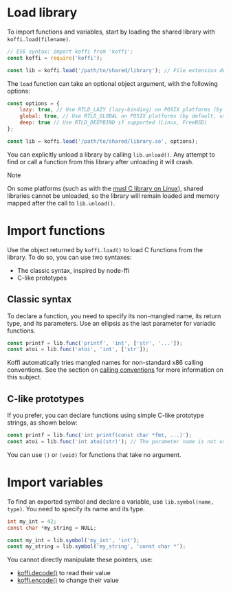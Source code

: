 # Load library

To import functions and variables, start by loading the shared library with `koffi.load(filename)`.

```js
// ES6 syntax: import koffi from 'koffi';
const koffi = require('koffi');

const lib = koffi.load('/path/to/shared/library'); // File extension depends on platforms: .so, .dll, .dylib, etc.
```

The `load` function can take an optional object argument, with the following options:

```js
const options = {
    lazy: true, // Use RTLD_LAZY (lazy-binding) on POSIX platforms (by default, use RTLD_NOW)
    global: true, // Use RTLD_GLOBAL on POSIX platforms (by default, use RTLD_LOCAL)
    deep: true // Use RTLD_DEEPBIND if supported (Linux, FreeBSD)
};

const lib = koffi.load('/path/to/shared/library.so', options);
```

You can explicitly unload a library by calling `lib.unload()`. Any attempt to find or call a function from this library after unloading it will crash.

> [!NOTE]
> On some platforms (such as with the [musl C library on Linux](https://wiki.musl-libc.org/functional-differences-from-glibc.html#Unloading-libraries)), shared libraries cannot be unloaded, so the library will remain loaded and memory mapped after the call to `lib.unload()`.

# Import functions

Use the object returned by `koffi.load()` to load C functions from the library. To do so, you can use two syntaxes:

- The classic syntax, inspired by node-ffi
- C-like prototypes

## Classic syntax

To declare a function, you need to specify its non-mangled name, its return type, and its parameters. Use an ellipsis as the last parameter for variadic functions.

```js
const printf = lib.func('printf', 'int', ['str', '...']);
const atoi = lib.func('atoi', 'int', ['str']);
```

Koffi automatically tries mangled names for non-standard x86 calling conventions. See the section on [calling conventions](functions#calling-conventions) for more information on this subject.

## C-like prototypes

If you prefer, you can declare functions using simple C-like prototype strings, as shown below:

```js
const printf = lib.func('int printf(const char *fmt, ...)');
const atoi = lib.func('int atoi(str)'); // The parameter name is not used by Koffi, and optional
```

You can use `()` or `(void)` for functions that take no argument.

# Import variables

To find an exported symbol and declare a variable, use `lib.symbol(name, type)`. You need to specify its name and its type.

```c
int my_int = 42;
const char *my_string = NULL;
```

```js
const my_int = lib.symbol('my_int', 'int');
const my_string = lib.symbol('my_string', 'const char *');
```

You cannot directly manipulate these pointers, use:

- [koffi.decode()](memory#decode-to-js-values) to read their value
- [koffi.encode()](memory#encode-to-c-memory) to change their value
